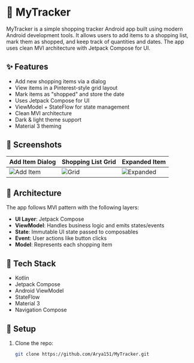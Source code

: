 # 🛒 MyTracker

MyTracker is a simple shopping tracker Android app built using modern Android development tools. It allows users to add items to a shopping list, mark them as shopped, and keep track of quantities and dates. The app uses clean MVI architecture with Jetpack Compose for UI.

## ✨ Features

- Add new shopping items via a dialog
- View items in a Pinterest-style grid layout
- Mark items as "shopped" and store the date
- Uses Jetpack Compose for UI
- ViewModel + StateFlow for state management
- Clean MVI architecture
- Dark & light theme support
- Material 3 theming

## 📸 Screenshots

| Add Item Dialog | Shopping List Grid | Expanded Item |
|------------------|--------------------|----------------|
| ![Add Item](screenshots/image.jepg) | ![Grid](screenshots/image2.jpeg) | ![Expanded](screenshots/image3.jpeg) |

## 🧱 Architecture

The app follows MVI pattern with the following layers:

- **UI Layer**: Jetpack Compose
- **ViewModel**: Handles business logic and emits states/events
- **State**: Immutable UI state passed to composables
- **Event**: User actions like button clicks
- **Model**: Represents each shopping item

## 🧪 Tech Stack

- Kotlin
- Jetpack Compose
- Android ViewModel
- StateFlow
- Material 3
- Navigation Compose

## 🧰 Setup

1. Clone the repo:
   ```bash
   git clone https://github.com/Arya151/MyTracker.git
